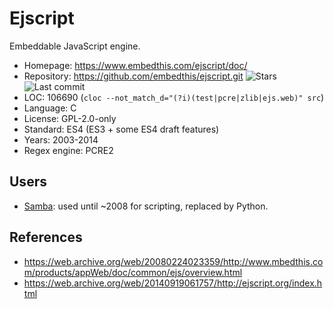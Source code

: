# Ejscript

Embeddable JavaScript engine.

* Homepage:     https://www.embedthis.com/ejscript/doc/
* Repository:   https://github.com/embedthis/ejscript.git <span class="shields"><img src="https://img.shields.io/github/stars/embedthis/ejscript?label=&style=flat-square" alt="Stars" title="Stars"><img src="https://img.shields.io/github/last-commit/embedthis/ejscript?label=&style=flat-square" alt="Last commit" title="Last commit"></span>
* LOC:          106690 (`cloc --not_match_d="(?i)(test|pcre|zlib|ejs.web)" src`)
* Language:     C
* License:      GPL-2.0-only
* Standard:     ES4 (ES3 + some ES4 draft features)
* Years:        2003-2014
* Regex engine: PCRE2

## Users

* [Samba](https://www.samba.org/~jelmer/samba4-status-xp08.pdf): used until ~2008 for scripting, replaced by Python.

## References

* https://web.archive.org/web/20080224023359/http://www.mbedthis.com/products/appWeb/doc/common/ejs/overview.html
* https://web.archive.org/web/20140919061757/http://ejscript.org/index.html
